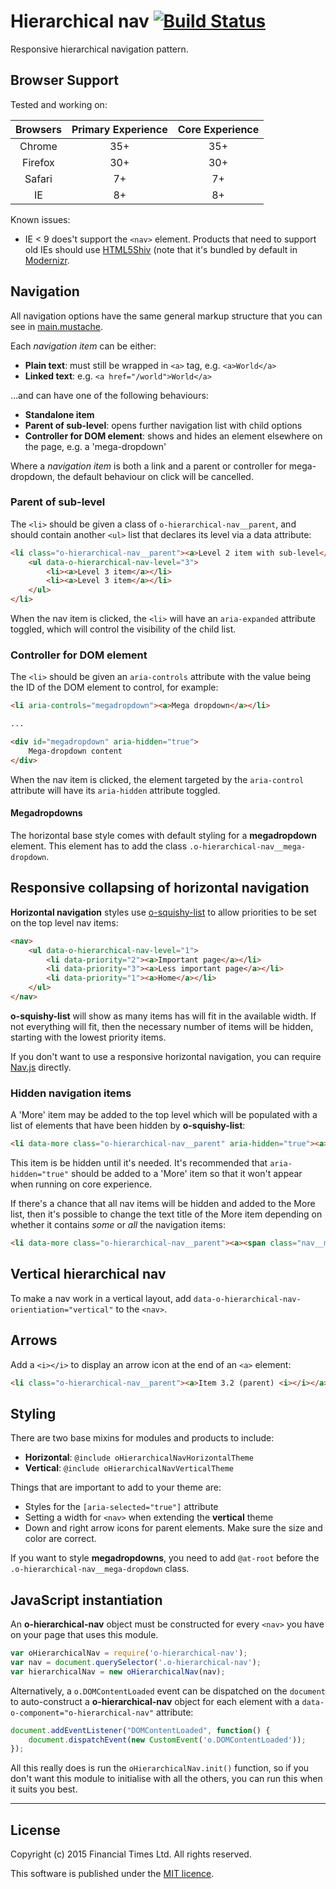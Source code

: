 # Hierarchical nav [![Build Status](https://travis-ci.org/Financial-Times/o-hierarchical-nav.png?branch=master)](https://travis-ci.org/Financial-Times/o-hierarchical-nav)

Responsive hierarchical navigation pattern.

## Browser Support

Tested and working on:

|  Browsers  | Primary Experience | Core Experience |
|:----------:|:------------------:|:---------------:|
|   Chrome   |        35+         |       35+       |
|   Firefox  |        30+         |       30+       |
|   Safari   |        7+          |       7+        |
|   IE       |        8+          |       8+        |

Known issues:

* IE < 9 does't support the `<nav>` element. Products that need to support old IEs should use [HTML5Shiv](https://github.com/aFarkas/html5shiv) (note that it's bundled by default in [Modernizr](http://modernizr.com/).

## Navigation

All navigation options have the same general markup structure that you can see in [main.mustache](https://github.com/Financial-Times/o-hierarchical-nav/blob/master/main.mustache).

Each _navigation item_ can be either:

* __Plain text__: must still be wrapped in `<a>` tag, e.g. `<a>World</a>`
* __Linked text__: e.g. `<a href="/world">World</a>`

…and can have one of the following behaviours:

* __Standalone item__
* __Parent of sub-level__: opens further navigation list with child options
* __Controller for DOM element__: shows and hides an element elsewhere on the page, e.g. a 'mega-dropdown'

Where a _navigation item_ is both a link and a parent or controller for mega-dropdown, the default behaviour on click will be cancelled.

### Parent of sub-level

The `<li>` should be given a class of `o-hierarchical-nav__parent`, and should contain another `<ul>` list that declares its level via a data attribute:

```html
<li class="o-hierarchical-nav__parent"><a>Level 2 item with sub-level</a>
	<ul data-o-hierarchical-nav-level="3">
		<li><a>Level 3 item</a></li>
		<li><a>Level 3 item</a></li>
	</ul>
</li>
```

When the nav item is clicked, the `<li>` will have an `aria-expanded` attribute toggled, which will control the visibility of the child list.

### Controller for DOM element

The `<li>` should be given an `aria-controls` attribute with the value being the ID of the DOM element to control, for example:

```html
<li aria-controls="megadropdown"><a>Mega dropdown</a></li>

...

<div id="megadropdown" aria-hidden="true">
	Mega-dropdown content
</div>
```

When the nav item is clicked, the element targeted by the `aria-control` attribute will have its `aria-hidden` attribute toggled.

#### Megadropdowns

The horizontal base style comes with default styling for a __megadropdown__ element. This element has to add the class `.o-hierarchical-nav__mega-dropdown`.

## Responsive collapsing of horizontal navigation

__Horizontal navigation__ styles use [o-squishy-list](https://github.com/Financial-Times/o-squishy-list) to allow priorities to be set on the top level nav items:

```html
<nav>
	<ul data-o-hierarchical-nav-level="1">
		<li data-priority="2"><a>Important page</a></li>
		<li data-priority="3"><a>Less important page</a></li>
		<li data-priority="1"><a>Home</a></li>
	</ul>
</nav>
```

__o-squishy-list__ will show as many items has will fit in the available width. If not everything will fit, then the necessary number of items will be hidden, starting with the lowest priority items.

If you don't want to use a responsive horizontal navigation, you can require [Nav.js](https://github.com/Financial-Times/o-hierarchical-nav/blob/master/src/js/Nav.js) directly.

### Hidden navigation items

A 'More' item may be added to the top level which will be populated with a list of elements that have been hidden by __o-squishy-list__:

```html
<li data-more class="o-hierarchical-nav__parent" aria-hidden="true"><a>More</a></li>
```

This item is be hidden until it's needed. It's recommended that `aria-hidden="true"` should be added to a 'More' item so that it won't appear when running on core experience.

If there's a chance that all nav items will be hidden and added to the More list, then it's possible to change the text title of the More item depending on whether it contains _some_ or _all_ the navigation items:

```html
<li data-more class="o-hierarchical-nav__parent"><a><span class="nav__more--if-some">More</span><span class="nav__more--if-all">Menu</span></a></li>
```

## Vertical hierarchical nav

To make a nav work in a vertical layout, add `data-o-hierarchical-nav-orientiation="vertical"` to the `<nav>`.

## Arrows

Add a `<i></i>` to display an arrow icon at the end of an `<a>` element:

```html 
<li class="o-hierarchical-nav__parent"><a>Item 3.2 (parent) <i></i></a>
```

## Styling

There are two base mixins for modules and products to include:

* __Horizontal__: `@include oHierarchicalNavHorizontalTheme`
* __Vertical__: `@include oHierarchicalNavVerticalTheme`

Things that are important to add to your theme are:

* Styles for the `[aria-selected="true"]` attribute
* Setting a width for `<nav>` when extending the __vertical__ theme
* Down and right arrow icons for parent elements. Make sure the size and color are correct.

If you want to style __megadropdowns__, you need to add `@at-root` before the `.o-hierarchical-nav__mega-dropdown` class.

## JavaScript instantiation

An __o-hierarchical-nav__ object must be constructed for every `<nav>` you have on your page that uses this module.

```javascript
var oHierarchicalNav = require('o-hierarchical-nav');
var nav = document.querySelector('.o-hierarchical-nav');
var hierarchicalNav = new oHierarchicalNav(nav);
```

Alternatively, a `o.DOMContentLoaded` event can be dispatched on the `document` to auto-construct a __o-hierarchical-nav__ object for each element with a `data-o-component="o-hierarchical-nav"` attribute:

```javascript
document.addEventListener("DOMContentLoaded", function() {
	document.dispatchEvent(new CustomEvent('o.DOMContentLoaded'));
});
```

All this really does is run the `oHierarchicalNav.init()` function, so if you don't want this module to initialise with all the others, you can run this when it suits you best.

----

## License

Copyright (c) 2015 Financial Times Ltd. All rights reserved.

This software is published under the [MIT licence](http://opensource.org/licenses/MIT).
